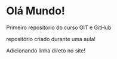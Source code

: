 # Olá Mundo!
 Primeiro repositorio do curso GIT e GitHub

 repositório criado durante uma aula!
 
 Adicionando linha direto no site!
